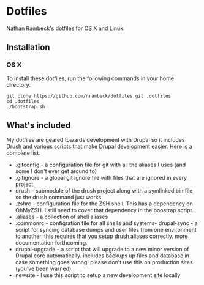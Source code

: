 # Dotfiles

Nathan Rambeck's dotfiles for OS X and Linux.

## Installation

### OS X

To install these dotfiles, run the following commands in your home directory.

    git clone https://github.com/nrambeck/dotfiles.git .dotfiles
    cd .dotfiles
    ./bootstrap.sh

## What's included

My dotfiles are geared towards development with Drupal so it includes Drush and various scripts that make Drupal development easier. Here is a complete list.

- .gitconfig - a configuration file for git with all the aliases I uses (and some I don't ever get around to)
- .gitignore - a global git ignore file with files that are ignored in every project
- drush - submodule of the drush project along with a symlinked bin file so the drush command just works
- .zshrc - configuration file for the ZSH shell. This has a dependency on OhMyZSH. I still need to cover that dependency in the boostrap script.
- .aliases - a collection of shell aliases
- .commonrc - configration file for all shells and systems- drupal-sync - a script for syncing database dumps and user files from one environment to another. this requires that you setup drush aliases correctly. more documentation forthcoming.
- drupal-upgrade - a script that will upgrade to a new minor version of Drupal core automatically. includes backups up files and database in case something goes wrong. please don't use this on production sites (you've been warned).
- newsite - I use this script to setup a new development site locally
